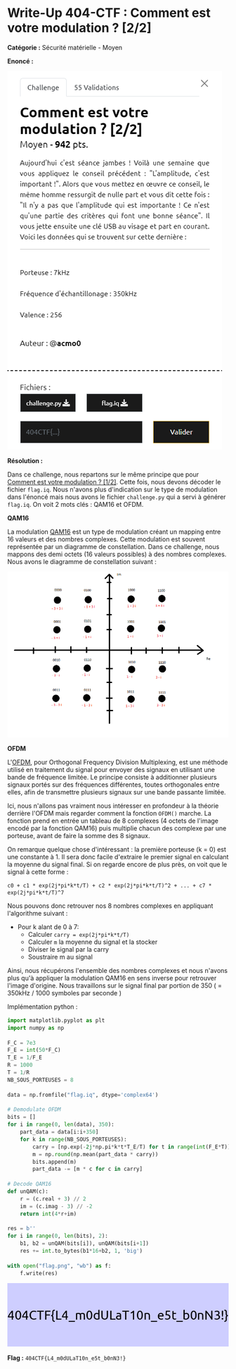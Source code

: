 # Write-Up 404-CTF : Comment est votre modulation ? [2/2]

__Catégorie :__ Sécurité matérielle - Moyen

**Enoncé :**

![Enoncé](images/enonce.png)

**Résolution :**

Dans ce challenge, nous repartons sur le même principe que pour [Comment est votre modulation ? [1/2]](../Comment%20est%20votre%20modulation%20[1_2]/). Cette fois, nous devons décoder le fichier `flag.iq`. Nous n'avons plus d'indication sur le type de modulation dans l'énoncé mais nous avons le fichier `challenge.py` qui a servi à générer `flag.iq`. On voit 2 mots clés : QAM16 et OFDM.

**QAM16**

La modulation [QAM16](https://fr.wikipedia.org/wiki/Modulation_d%27amplitude_en_quadrature) est un type de modulation créant un mapping entre 16 valeurs et des nombres complexes. Cette modulation est souvent représentée par un diagramme de constellation. Dans ce challenge, nous mappons des demi octets (16 valeurs possibles) à des nombres complexes. Nous avons le diagramme de constellation suivant :

![Image1](images/image1.png)

**OFDM**

L'[OFDM](https://fr.wikipedia.org/wiki/Orthogonal_frequency-division_multiplexing), pour Orthogonal Frequency Division Multiplexing, est une méthode utilisé en traitement du signal pour envoyer des signaux en utilisant une bande de fréquence limitée. Le principe consiste à additionner plusieurs signaux portés sur des fréquences différentes, toutes orthogonales entre elles, afin de transmettre plusieurs signaux sur une bande passante limitée.

Ici, nous n'allons pas vraiment nous intéresser en profondeur à la théorie derrière l'OFDM mais regarder comment la fonction `OFDM()` marche. La fonction prend en entrée un tableau de 8 complexes (4 octets de l'image encodé par la fonction QAM16) puis multiplie chacun des complexe par une porteuse, avant de faire la somme des 8 signaux.

On remarque quelque chose d'intéressant : la première porteuse (k = 0) est une constante à 1. Il sera donc facile d'extraire le premier signal en calculant la moyenne du signal final. Si on regarde encore de plus près, on voit que le signal à cette forme :

```
c0 + c1 * exp(2j*pi*k*t/T) + c2 * exp(2j*pi*k*t/T)^2 + ... + c7 * exp(2j*pi*k*t/T)^7
```

Nous pouvons donc retrouver nos 8 nombres complexes en appliquant l'algorithme suivant :
- Pour k alant de 0 à 7:
    - Calculer `carry = exp(2j*pi*k*t/T)`
    - Calculer `m` la moyenne du signal et la stocker
    - Diviser le signal par la carry
    - Soustraire m au signal

Ainsi, nous récupérons l'ensemble des nombres complexes et nous n'avons plus qu'à appliquer la modulation QAM16 en sens inverse pour retrouver l'image d'origine. Nous travaillons sur le signal final par portion de 350 ( = 350kHz / 1000 symboles par seconde )

Implémentation python :
```python
import matplotlib.pyplot as plt
import numpy as np

F_C = 7e3
F_E = int(50*F_C)
T_E = 1/F_E
R = 1000 
T = 1/R
NB_SOUS_PORTEUSES = 8

data = np.fromfile("flag.iq", dtype='complex64')

# Demodulate OFDM
bits = []
for i in range(0, len(data), 350):
    part_data = data[i:i+350]
    for k in range(NB_SOUS_PORTEUSES):
        carry = [np.exp(-2j*np.pi*k*t*T_E/T) for t in range(int(F_E*T))]
        m = np.round(np.mean(part_data * carry))
        bits.append(m)
        part_data -= [m * c for c in carry]

# Decode QAM16
def unQAM(c):
    r = (c.real + 3) // 2
    im = (c.imag - 3) // -2
    return int(4*r+im)

res = b''
for i in range(0, len(bits), 2):
    b1, b2 = unQAM(bits[i]), unQAM(bits[i+1])
    res += int.to_bytes(b1*16+b2, 1, 'big')

with open("flag.png", "wb") as f:
    f.write(res)
```

![Flag](images/flag.png)

**Flag :** `404CTF{L4_m0dULaT10n_e5t_b0nN3!}`
